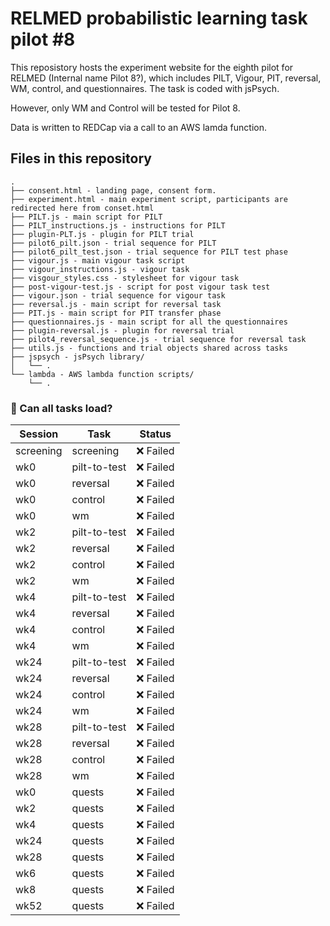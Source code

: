 # RELMED probabilistic learning task pilot #8
This reposistory hosts the experiment website for the eighth pilot for RELMED (Internal name Pilot 8?), which includes PILT, Vigour, PIT, reversal, WM, control, and questionnaires. The task is coded with jsPsych.

However, only WM and Control will be tested for Pilot 8.

Data is written to REDCap via a call to an AWS lamda function.

## Files in this repository
```
.
├── consent.html - landing page, consent form.
├── experiment.html - main experiment script, participants are redirected here from conset.html
├── PILT.js - main script for PILT
├── PILT_instructions.js - instructions for PILT
├── plugin-PLT.js - plugin for PILT trial
├── pilot6_pilt.json - trial sequence for PILT
├── pilot6_pilt_test.json - trial sequence for PILT test phase
├── vigour.js - main vigour task script
├── vigour_instructions.js - vigour task 
├── visgour_styles.css - stylesheet for vigour task
├── post-vigour-test.js - script for post vigour task test
├── vigour.json - trial sequence for vigour task
├── reversal.js - main script for reversal task
├── PIT.js - main script for PIT transfer phase
├── questionnaires.js - main script for all the questionnaires
├── plugin-reversal.js - plugin for reversal trial
├── pilot4_reversal_sequence.js - trial sequence for reversal task
├── utils.js - functions and trial objects shared across tasks
├── jspsych - jsPsych library/
│   └── .
└── lambda - AWS lambda function scripts/
    └── .
```


<!-- LOADING-TEST-RESULTS -->

### 🧪 Can all tasks load?

| Session | Task | Status |
|---------|------|--------|
| screening | screening | ❌ Failed |
| wk0 | pilt-to-test | ❌ Failed |
| wk0 | reversal | ❌ Failed |
| wk0 | control | ❌ Failed |
| wk0 | wm | ❌ Failed |
| wk2 | pilt-to-test | ❌ Failed |
| wk2 | reversal | ❌ Failed |
| wk2 | control | ❌ Failed |
| wk2 | wm | ❌ Failed |
| wk4 | pilt-to-test | ❌ Failed |
| wk4 | reversal | ❌ Failed |
| wk4 | control | ❌ Failed |
| wk4 | wm | ❌ Failed |
| wk24 | pilt-to-test | ❌ Failed |
| wk24 | reversal | ❌ Failed |
| wk24 | control | ❌ Failed |
| wk24 | wm | ❌ Failed |
| wk28 | pilt-to-test | ❌ Failed |
| wk28 | reversal | ❌ Failed |
| wk28 | control | ❌ Failed |
| wk28 | wm | ❌ Failed |
| wk0 | quests | ❌ Failed |
| wk2 | quests | ❌ Failed |
| wk4 | quests | ❌ Failed |
| wk24 | quests | ❌ Failed |
| wk28 | quests | ❌ Failed |
| wk6 | quests | ❌ Failed |
| wk8 | quests | ❌ Failed |
| wk52 | quests | ❌ Failed |

<!-- LOADING-TEST-RESULTS -->